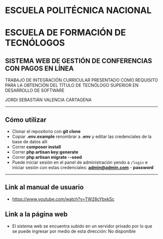#   ESCUELA POLITÉCNICA NACIONAL

# ESCUELA DE FORMACIÓN DE TECNÓLOGOS

## SISTEMA WEB DE GESTIÓN DE CONFERENCIAS CON PAGOS EN LÍNEA

TRABAJO DE INTEGRACIÓN CURRICULAR PRESENTADO COMO REQUISITO PARA LA OBTENCIÓN DEL TÍTULO DE TECNÓLOGO SUPERIOR EN DESARROLLO DE SOFTWARE

JORDI SEBASTIÁN VALENCIA CARTAGENA

---

## Cómo utilizar

-   Clonar el repositorio con **git clone**
-   Copiar **.env.example** renombrar a **.env** y editar las credenciales de la base de datos allí
-   Correr **composer install**
-   Correr **php artisan key:generate**
-   Correr **php artisan migrate --seed**
-   Puede iniciar sesión en el panel de administración yendo a `/login` e iniciar sesión con estas credenciales: **admin@admin.com** - **password**

---

## Link al manual de usuario

-   https://www.youtube.com/watch?v=TW28cYbxkSc

## Link a la página web

-   El sistema web se encuentra subido en un servidor privado por lo que se puede ingresar por medio de esta dirección: No disponible
